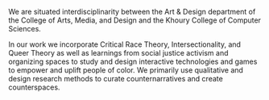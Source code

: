 <!-- Ai -->
<!-- Do not remove any tags, just edit the text in between -->

<p>
We are situated interdisciplinarity between the Art & Design department of the
College of Arts, Media, and Design and the Khoury College of Computer Sciences.
</p>
<p>
In our work we incorporate Critical Race Theory, Intersectionality, and Queer Theory as well as learnings from social justice activism and organizing spaces to study and design interactive technologies and games to empower and uplift people of color. We primarily use qualitative and design research methods to curate counternarratives and create counterspaces.
</p>
